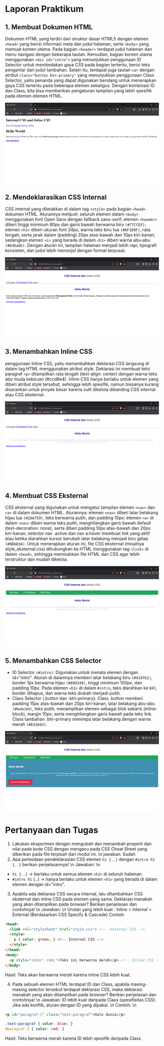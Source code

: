 # Laporan Praktikum

## 1. Membuat Dokumen HTML
Dokumen HTML yang terdiri dari struktur dasar HTML5 dengan elemen `<head>` yang berisi informasi meta dan judul halaman, serta `<body>` yang memuat konten utama. Pada bagian `<header>` terdapat judul halaman dan menu navigasi dengan beberapa tautan. Kemudian, bagian konten utama menggunakan `<div id="intro">` yang menunjukkan penggunaan ID Selector untuk membedakan gaya CSS pada bagian tertentu, berisi teks pengantar dan judul tambahan. Selain itu, terdapat juga tautan `<a>` dengan atribut `class="button btn-primary"` yang menunjukkan penggunaan Class Selector, yaitu penanda yang dapat digunakan berulang untuk menerapkan gaya CSS tertentu pada beberapa elemen sekaligus. Dengan kombinasi ID dan Class, kita bisa memberikan pengaturan tampilan yang lebih spesifik pada elemen-elemen HTML.

![SS](ScreenShoot_Lab2/Membuat_doc_HTML.png)

## 2. Mendeklarasikan CSS Internal
CSS internal yang diletakkan di dalam tag `<style>` pada bagian `<head>` dokumen HTML. Aturannya meliputi: seluruh elemen dalam `<body>` menggunakan font Open Sans dengan fallback sans-serif; elemen `<header>` diberi tinggi minimum 80px dan garis bawah berwarna biru `(#77CCEF)`; elemen `<h1>` diberi ukuran font 24px, warna teks biru tua `(#0F189F)`, rata tengah, serta jarak dalam (padding) 20px atas-bawah dan 10px kiri-kanan; sedangkan elemen `<i>` yang berada di dalam `<h1>` diberi warna abu-abu `(#6d6a6b)`. Dengan aturan ini, tampilan halaman menjadi lebih rapi, tipografi konsisten, dan judul lebih menonjol dengan format terpusat.

![SS](ScreenShoot_Lab2/Deklarasi_css_internal.png)

## 3. Menambahkan Inline CSS
penggunaan Inline CSS, yaitu menambahkan deklarasi CSS langsung di dalam tag HTML menggunakan atribut style. Deklarasi ini membuat teks paragraf `<p>` ditampilkan rata tengah (text-align: center) dengan warna teks abu muda kebiruan (#ccd8e4). Inline CSS hanya berlaku untuk elemen yang diberi atribut style tersebut, sehingga lebih spesifik, namun biasanya kurang disarankan untuk proyek besar karena sulit dikelola dibanding CSS internal atau CSS eksternal.

![SS](ScreenShoot_Lab2/Inline_css.png)

## 4. Membuat CSS Eksternal
CSS eksternal yang digunakan untuk mengatur tampilan elemen `<nav>` dan `<a>` di dalam dokumen HTML. Aturannya: elemen `<nav>` diberi latar belakang hijau tua `(#20A759)`, teks berwarna putih, dan padding 10px; elemen `<a>` di dalam `<nav>` diberi warna teks putih, menghilangkan garis bawah default (text-decoration: none), serta diberi padding 10px atas-bawah dan 20px kiri-kanan; selector nav .active dan nav a:hover membuat link yang aktif atau ketika diarahkan kursor berubah latar belakang menjadi biru gelap `(#0B6B3A)`. Untuk menerapkan aturan ini, file CSS eksternal (misalnya style_eksternal.css) dihubungkan ke HTML menggunakan tag `<link>` di dalam `<head>`, sehingga memisahkan file HTML dan CSS agar lebih terstruktur dan mudah dikelola.

![SS](ScreenShoot_Lab2/Css_eksternal.png)

## 5. Menambahkan CSS Selector
- ID Selector `(#intro)`: Digunakan untuk menata elemen dengan id="intro". Aturan di dalamnya memberi latar belakang biru `(#418fb1)`, border 1px berwarna hijau `(#099249)`, tinggi minimum 100px, dan padding 10px. Pada elemen `<h1>` di dalam `#intro`, teks diarahkan ke kiri, border dihapus, dan warna teks diubah menjadi putih.
- Class Selector (.button dan .btn-primary): Class .button memberi padding 15px atas-bawah dan 20px kiri-kanan, latar belakang abu-abu `(#bebcbd)`, teks putih, menampilkan elemen sebagai blok sebaris (inline-block), margin 10px, serta menghilangkan garis bawah pada teks link. Class tambahan .btn-primary menimpa latar belakang dengan warna merah `(#E42A42)`.

![SS](ScreenShoot_Lab2/Css_selector.png)



# Pertanyaan dan Tugas

1. Lakukan eksperimen dengan mengubah dan menambah properti dan nilai pada kode CSS dengan mengacu pada CSS Cheat Sheet yang diberikan pada file terpisah dari modul ini.
\n jawaban: Sudah
2. Apa perbedaan pendeklarasian CSS elemen `h1 {..}` dengan `#intro h1 {..}` berikan penjelasannya!
\n Jawaban: \n
- `h1 {..}` → berlaku untuk semua elemen `<h1>` di seluruh halaman.
- `#intro h1` {..} → hanya berlaku untuk elemen `<h1>` yang berada di dalam elemen dengan id="intro".
3. Apabila ada deklarasi CSS secara internal, lalu ditambahkan CSS eksternal dan inline CSS pada elemen yang sama. Deklarasi manakah yang akan ditampilkan pada browser? Berikan penjelasan dan contohnya!
\n Jawaban: \n
Urutan yang lebih kuat : Inline > Internal > External (Berdasarkan CSS Specify & Cascade) Contoh:
```HTML
<head>
  <link rel="stylesheet" href="style.css"> <!-- External CSS -->
  <style>
    p { color: green; } <!-- Internal CSS -->
  </style>
</head>
<body>
  <p style="color: red;">Teks ini berwarna merah</p> <!-- Inline CSS -->
</body>

```
Hasil: Teks akan berwarna merah karena inline CSS lebih kuat.

4. Pada sebuah elemen HTML terdapat ID dan Class, apabila masing-masing selector tersebut terdapat deklarasi CSS, maka deklarasi manakah yang akan ditampilkan pada browser? Berikan penjelasan dan contohnya!
\n Jawaban: ID lebih kuat daripada Class (spesifisitas CSS). Jika ada konflik, aturan dengan ID yang dipakai. \n
Contoh: \n
```HTML
<p id="paragraf-1" class="text-paragraf">Halo dunia</p>
```

```CSS
.text-paragraf { color: blue; }
#paragraf-1 { color: red; }
```
Hasil: Teks berwarna merah karena ID lebih spesifik daripada Class.

